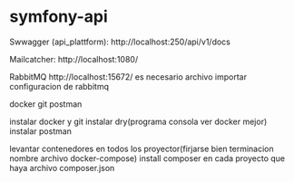 # symfony-api

Swwagger (api_plattform): 
http://localhost:250/api/v1/docs

Mailcatcher:
http://localhost:1080/


RabbitMQ
http://localhost:15672/
es necesario archivo importar configuracion de rabbitmq 

docker
git
postman


instalar docker y git
instalar dry(programa consola ver docker mejor) 
instalar postman

levantar contenedores en todos los proyector(firjarse bien terminacion nombre archivo docker-compose)
install composer en cada proyecto que haya archivo composer.json
